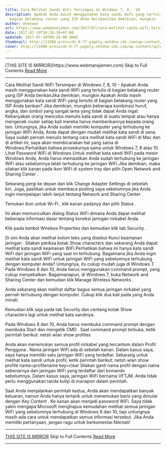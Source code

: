 ```yaml
---
title: Cara Melihat Sandi WiFi Tersimpan di Windows 7, 8,  10
description: Apakah Anda masih menggunakan kata sandi WiFi yang tertulis di
  bagian belakang router yang ISP Anda berikanJika demikian, mungkin
author: Unknown
url: https://www.webmanajemen.com/2017/07/cara-melihat-sandi-wifi-tersimpan-di.html
date: 2017-07-10T16:26:39+07:00
updated: 2017-07-10T09:26:00.000Z
thumbnail: http://11986-presscdn-0-77.pagely.netdna-cdn.com/wp-content/uploads/2016/03/open-network-sharing-center.png
cover: http://11986-presscdn-0-77.pagely.netdna-cdn.com/wp-content/uploads/2016/03/open-network-sharing-center.png
---
```


<hr/> [THIS SITE IS MIRROR](https://www.webmanajemen.com) Skip to Full Contents <a href="https://www.webmanajemen.com/2017/07/cara-melihat-sandi-wifi-tersimpan-di.html" rel="follow" class="button" id="read-more">Read More</a> <hr/> Cara Melihat Sandi WiFi Tersimpan di Windows 7, 8,  10 - Apakah Anda masih menggunakan kata sandi WiFi yang tertulis di bagian belakang router yang ISP Anda berikanJika demikian, mungkin Apakah Anda masih menggunakan kata sandi WiFi yang tertulis di bagian belakang router yang ISP Anda berikan? Jika demikian, mungkin beberapa kombinasi huruf, angka, dan simbol yang sangat lama yang tidak dapat Anda ingat.
Kebanyakan orang mencoba menulis kata sandi di suatu tempat atau hanya mengecek router setiap kali mereka harus memberikannya kepada orang lain. Untungnya, jika Anda sudah memiliki komputer yang terhubung ke jaringan WiFi Anda, Anda dapat dengan mudah melihat kata sandi di sana.
Saya sudah pernah menulis tentang cara melihat kata sandi WiFi di Mac dan di artikel ini, saya akan membicarakan hal yang sama di Windows.Perhatikan bahwa prosedurnya sama untuk Windows 7, 8 atau 10.
Lihat Password WiFi di Windows
Untuk melihat kata sandi WiFi pada mesin Windows Anda, Anda harus memastikan Anda sudah terhubung ke jaringan WiFi atau sebelumnya telah terhubung ke jaringan WiFi.Jika demikian, maka silakan klik kanan pada ikon WiFi di system tray dan pilih Open Network and Sharing Center .

Sekarang pergi ke depan dan klik Change Adapter Settings di sebelah kiri. Juga, pastikan untuk membaca posting saya sebelumnya jika Anda ingin mempelajari lebih lanjut tentang Network and Sharing Center .

Temukan ikon untuk Wi-Fi , klik kanan padanya dan pilih Status .

Ini akan memunculkan dialog Status WiFi dimana Anda dapat melihat beberapa informasi dasar tentang koneksi jaringan nirkabel Anda.

Klik pada tombol Wireless Properties dan kemudian klik tab Security .

Di sini Anda akan melihat kolom teks yang disebut Kunci keamanan jaringan . Silakan periksa kotak Show characters dan sekarang Anda dapat melihat kata sandi keamanan WiFi.Perhatikan bahwa ini hanya kata sandi WiFi dari jaringan WiFi yang saat ini terhubung. Bagaimana jika Anda ingin melihat kata sandi WiFi untuk jaringan WiFi yang sebelumnya terhubung dengan komputer Anda?
Untungnya, itu cukup mudah juga di Windows 7. Pada Windows 8 dan 10, Anda harus menggunakan command prompt, yang cukup menyebalkan. Bagaimanapun, di Windows 7, buka Network and Sharing Center dan kemudian klik Manage Wireless Networks .

Anda sekarang akan melihat daftar bagus semua jaringan nirkabel yang pernah terhubung dengan komputer. Cukup klik dua kali pada yang Anda minati.

Kemudian klik saja pada tab Security dan centang kotak Show characters lagi untuk melihat kata sandinya.

Pada Windows 8 dan 10, Anda harus membuka command prompt dengan membuka Start dan mengetik CMD . Saat command prompt terbuka, ketik perintah berikut:
 netsh wlan show profiles

Anda akan menemukan semua profil nirkabel yang tercantum dalam Profil Pengguna . Nama jaringan WiFi ada di sebelah kanan. Dalam kasus saya, saya hanya memiliki satu jaringan WiFi yang terdaftar. Sekarang untuk melihat kata sandi untuk profil, ketik perintah berikut:
 netsh wlan show profile name=profilename key=clear
Silakan ganti nama profil dengan nama sebenarnya dari jaringan WiFi yang terdaftar dari komando sebelumnya. Dalam kasus saya, jaringan WiFi bernama VFTJM. Anda tidak perlu menggunakan tanda kutip di manapun dalam perintah.

Saat Anda menjalankan perintah kedua, Anda akan mendapatkan banyak keluaran, namun Anda hanya tertarik untuk menemukan baris yang dimulai dengan Key Content . Ke kanan akan menjadi password WiFi. Saya tidak yakin mengapa Microsoft menghapus kemudahan melihat semua jaringan WiFi yang sebelumnya terhubung di Windows 8 dan 10, tapi untungnya masih ada cara untuk mendapatkan semua informasi tersebut. Jika Anda memiliki pertanyaan, jangan ragu untuk berkomentar.Nikmati! <hr/> [THIS SITE IS MIRROR](https://www.webmanajemen.com) Skip to Full Contents <a href="https://www.webmanajemen.com/2017/07/cara-melihat-sandi-wifi-tersimpan-di.html" rel="follow" class="button" id="read-more">Read More</a> <hr/>